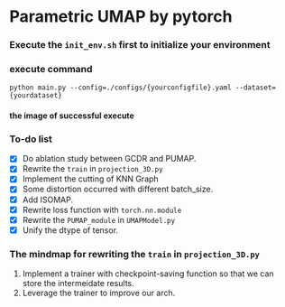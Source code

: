 # Parametric UMAP by pytorch

### Execute the `init_env.sh` first to initialize your environment

### execute command
``` shell
python main.py --config=./configs/{yourconfigfile}.yaml --dataset={yourdataset}
```
#### the image of successful execute

### To-do list
- [x] Do ablation study between GCDR and PUMAP.
- [x] Rewrite the `train` in `projection_3D.py`
- [x] Implement the cutting of KNN Graph
- [x] Some distortion occurred with different batch_size.
- [x] Add ISOMAP.
- [x] Rewrite loss function with `torch.nn.module`
- [x] Rewrite the `PUMAP_module` in `UMAPModel.py`
- [x] Unify the dtype of tensor. 

### The mindmap for rewriting the `train` in `projection_3D.py`
1. Implement a trainer with checkpoint-saving function so that we can store the intermeidate results.
2. Leverage the trainer to improve our arch.
